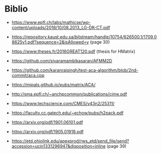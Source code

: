 # Biblio

- https://www.epfl.ch/labs/mathicse/wp-content/uploads/2018/10/08.2013_LG-DK-CT.pdf
- https://repository.kaust.edu.sa/bitstream/handle/10754/626500.1/1709.08625v1.pdf?sequence=2&isAllowed=y (page 30)
- https://www.theses.fr/2016GREAT120.pdf (thesis for HMatrix)

- https://github.com/sivaramambikasaran/AFMM2D
- https://github.com/karanrajsingh/test-aca-algorithm/blob/2nd-commit/aca.cpp
- https://mipals.github.io/pubs/matrix/ACA/
- http://sma.epfl.ch/~anchpcommon/publications/cime.pdf
- https://www.techscience.com/CMES/v43n2/25311/
- https://faculty.cc.gatech.edu/~echow/pubs/h2pack.pdf
- https://arxiv.org/pdf/1901.06101.pdf
- https://arxiv.org/pdf/1905.01918.pdf
- https://etd.ohiolink.edu/apexprod/rws_etd/send_file/send?accession=ucin1331296947&disposition=inline (page 39)